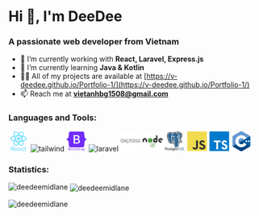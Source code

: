 # Hi 👋, I'm DeeDee
### A passionate web developer from Vietnam

- 🔭 I’m currently working with **React, Laravel, Express.js**
- 🌱 I’m currently learning **Java & Kotlin**
- 👨‍💻 All of my projects are available at [https://v-deedee.github.io/Portfolio-1/](https://v-deedee.github.io/Portfolio-1/)
- 📫 Reach me at **vietanhbg1508@gmail.com**

<h3 align="left">Languages and Tools:</h3>

<p align="left">
  <img src="https://raw.githubusercontent.com/devicons/devicon/master/icons/react/react-original-wordmark.svg"
        alt="react" width="40" height="40" />
  <img src="https://www.vectorlogo.zone/logos/tailwindcss/tailwindcss-icon.svg" alt="tailwind" width="40"
      height="40" />
  <img src="https://raw.githubusercontent.com/devicons/devicon/master/icons/bootstrap/bootstrap-plain-wordmark.svg"
      alt="bootstrap" width="40" height="40" />
  <img src="https://upload.wikimedia.org/wikipedia/commons/thumb/9/9a/Laravel.svg/180px-Laravel.svg.png"
      alt="laravel" width="40" height="40" />
  <img src="https://raw.githubusercontent.com/devicons/devicon/master/icons/express/express-original-wordmark.svg"
      alt="express" width="40" height="40" />
  <img src="https://raw.githubusercontent.com/devicons/devicon/master/icons/nodejs/nodejs-original-wordmark.svg"
      alt="nodejs" width="40" height="40" />
  <img
      src="https://raw.githubusercontent.com/devicons/devicon/master/icons/postgresql/postgresql-original-wordmark.svg"
      alt="postgresql" width="40" height="40" />
  <img src="https://raw.githubusercontent.com/devicons/devicon/master/icons/javascript/javascript-original.svg"
      alt="javascript" width="40" height="40" />
  <img src="https://raw.githubusercontent.com/devicons/devicon/master/icons/typescript/typescript-original.svg"
      alt="typescript" width="40" height="40" />
  <img src="https://raw.githubusercontent.com/devicons/devicon/master/icons/cplusplus/cplusplus-original.svg"
      alt="cplusplus" width="40" height="40" />
</p>

<h3 align="left">Statistics:</h3>

<p><img align="left" src="https://github-readme-stats.vercel.app/api/top-langs?username=deedeemidlane&show_icons=true&locale=en&layout=compact" alt="deedeemidlane" /></p>

<p>&nbsp;<img align="center" src="https://github-readme-stats.vercel.app/api?username=deedeemidlane&show_icons=true&locale=en" alt="deedeemidlane" /></p>

<p><img align="center" src="https://github-readme-streak-stats.herokuapp.com/?user=deedeemidlane&" alt="deedeemidlane" /></p>
